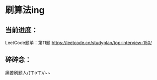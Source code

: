 # 刷算法ing



## 当前进度：

LeetCode题单：第11题
https://leetcode.cn/studyplan/top-interview-150/




## 碎碎念：

痛苦刷题人/(ㄒoㄒ)/~~
